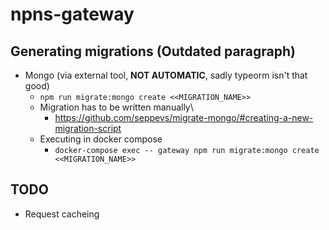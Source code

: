 # npns-gateway

## Generating migrations (Outdated paragraph)
* Mongo (via external tool, **NOT AUTOMATIC**, sadly typeorm isn't that good)
  * `npm run migrate:mongo create <<MIGRATION_NAME>>`
  * Migration has to be written manually\
    * https://github.com/seppevs/migrate-mongo/#creating-a-new-migration-script
  * Executing in docker compose 
    * `docker-compose exec -- gateway npm run migrate:mongo create <<MIGRATION_NAME>>`

## TODO
* Request cacheing
